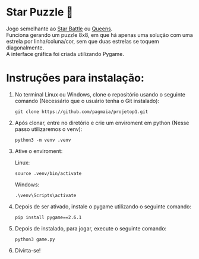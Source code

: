 # Star Puzzle 🌟
Jogo semelhante ao [Star Battle](https://starbattle.puzzlebaron.com/play.php) ou [Queens](https://www.linkedin.com/games/queens).  
Funciona gerando um puzzle 8x8, em que há apenas uma solução com uma estrela por linha/coluna/cor, sem que duas estrelas se toquem diagonalmente.  
A interface gráfica foi criada utilizando Pygame.  

# Instruções para instalação:
1. No terminal Linux ou Windows, clone o repositório usando o seguinte comando (Necessário que o usuário tenha o Git instalado):
   ```
   git clone https://github.com/pagmaia/projetop1.git
   ```
2. Após clonar, entre no diretório e crie um enviroment em python (Nesse passo utilizaremos o venv):
   ```
   python3 -m venv .venv
   ```
3. Ative o enviroment:

   Linux:
   ```
   source .venv/bin/activate
   ```
   Windows:
   ```
   .\venv\Scripts\activate
   ```
5. Depois de ser ativado, instale o pygame utilizando o seguinte comando:
   ```
   pip install pygame==2.6.1
   ```
6. Depois de instalado, para jogar, execute o seguinte comando:
   ```
   python3 game.py
   ```
7. Divirta-se!
   
